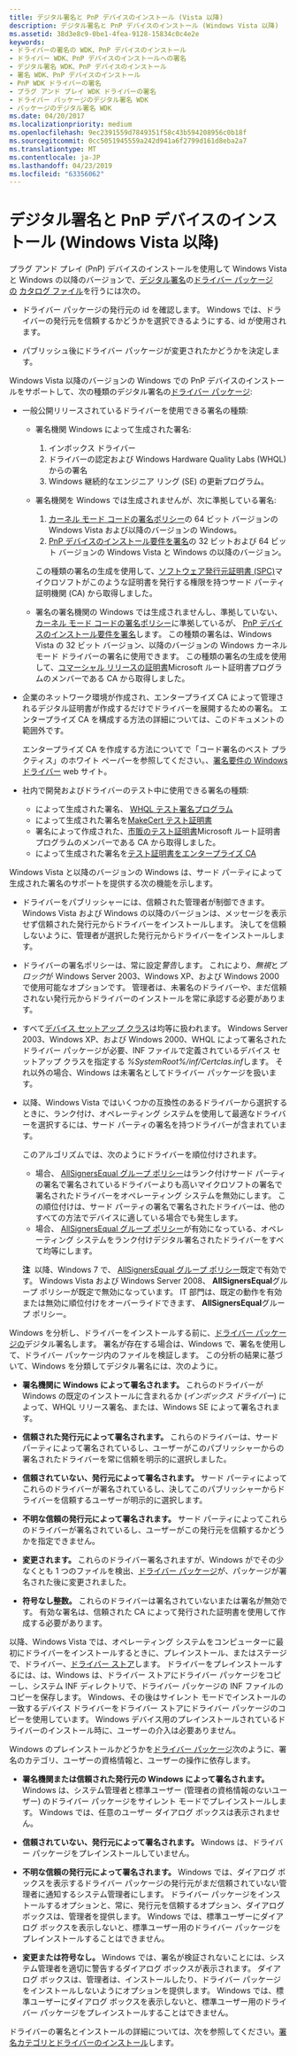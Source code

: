 ```yaml
---
title: デジタル署名と PnP デバイスのインストール (Vista 以降)
description: デジタル署名と PnP デバイスのインストール (Windows Vista 以降)
ms.assetid: 38d3e8c9-0be1-4fea-9128-15834c0c4e2e
keywords:
- ドライバーの署名の WDK、PnP デバイスのインストール
- ドライバー WDK、PnP デバイスのインストールへの署名
- デジタル署名 WDK、PnP デバイスのインストール
- 署名 WDK、PnP デバイスのインストール
- PnP WDK ドライバーの署名
- プラグ アンド プレイ WDK ドライバーの署名
- ドライバー パッケージのデジタル署名 WDK
- パッケージのデジタル署名 WDK
ms.date: 04/20/2017
ms.localizationpriority: medium
ms.openlocfilehash: 9ec2391559d7849351f58c43b594208956c0b18f
ms.sourcegitcommit: 0cc5051945559a242d941a6f2799d161d8eba2a7
ms.translationtype: MT
ms.contentlocale: ja-JP
ms.lasthandoff: 04/23/2019
ms.locfileid: "63356062"
---
```

# <a name="digital-signatures-and-pnp-device-installation-windows-vista-and-later"></a>デジタル署名と PnP デバイスのインストール (Windows Vista 以降)


プラグ アンド プレイ (PnP) デバイスのインストールを使用して Windows Vista と Windows の以降のバージョンで、[デジタル署名](digital-signatures.md)の[ドライバー パッケージの](driver-packages.md) [カタログ ファイル](catalog-files.md)を行うには次の。

-   ドライバー パッケージの発行元の id を確認します。 Windows では、ドライバーの発行元を信頼するかどうかを選択できるようにする、id が使用されます。

-   パブリッシュ後にドライバー パッケージが変更されたかどうかを決定します。

Windows Vista 以降のバージョンの Windows での PnP デバイスのインストールをサポートして、次の種類のデジタル署名の[ドライバー パッケージ](driver-packages.md):

-   一般公開リリースされているドライバーを使用できる署名の種類:
    -   署名機関 Windows によって生成された署名:
        1.  インボックス ドライバー
        2.  ドライバーの認定および Windows Hardware Quality Labs (WHQL) からの署名
        3.  Windows 継続的なエンジニア リング (SE) の更新プログラム。
    -   署名機関を Windows では生成されませんが、次に準拠している署名:

        1.  [カーネル モード コードの署名ポリシー](kernel-mode-code-signing-policy--windows-vista-and-later-.md)の 64 ビット バージョンの Windows Vista および以降のバージョンの Windows。
        2.  [PnP デバイスのインストール要件を署名](pnp-device-installation-signing-requirements--windows-vista-and-later-.md)の 32 ビットおよび 64 ビット バージョンの Windows Vista と Windows の以降のバージョン。

        この種類の署名の生成を使用して、[ソフトウェア発行元証明書 (SPC)](software-publisher-certificate.md)マイクロソフトがこのような証明書を発行する権限を持つサード パーティ証明機関 (CA) から取得しました。

    -   署名の署名機関の Windows では生成されませんし、準拠していない、[カーネル モード コードの署名ポリシー](kernel-mode-code-signing-policy--windows-vista-and-later-.md)に準拠しているが、 [PnP デバイスのインストール要件を署名](pnp-device-installation-signing-requirements--windows-vista-and-later-.md)します。 この種類の署名は、Windows Vista の 32 ビット バージョン、以降のバージョンの Windows カーネル モード ドライバーの署名に使用できます。 この種類の署名の生成を使用して、[コマーシャル リリースの証明書](commercial-release-certificate.md)Microsoft ルート証明書プログラムのメンバーである CA から取得しました。

-   企業のネットワーク環境が作成され、エンタープライズ CA によって管理されるデジタル証明書が作成するだけでドライバーを展開するための署名。 エンタープライズ CA を構成する方法の詳細については、このドキュメントの範囲外です。

    エンタープライズ CA を作成する方法についてで「コード署名のベスト プラクティス」のホワイト ペーパーを参照してください。、[署名要件の Windows ドライバー](https://go.microsoft.com/fwlink/p/?linkid=14507) web サイト。

-   社内で開発およびドライバーのテスト中に使用できる署名の種類:
    -   によって生成された署名、 [WHQL テスト署名プログラム](whql-test-signature-program.md)
    -   によって生成された署名を[MakeCert テスト証明書](makecert-test-certificate.md)
    -   署名によって作成された、[市販のテスト証明書](commercial-test-certificate.md)Microsoft ルート証明書プログラムのメンバーである CA から取得しました。
    -   によって生成された署名を[テスト証明書をエンタープライズ CA](enterprise-ca-test-certificate.md)

Windows Vista と以降のバージョンの Windows は、サード パーティによって生成された署名のサポートを提供する次の機能を示します。

-   ドライバーをパブリッシャーには、信頼された管理者が制御できます。 Windows Vista および Windows の以降のバージョンは、メッセージを表示せず信頼された発行元からドライバーをインストールします。 決してを信頼しないように、管理者が選択した発行元からドライバーをインストールします。

-   ドライバーの署名ポリシーは、常に設定*警告*します。 これにより、*無視*と*ブロック*が Windows Server 2003、Windows XP、および Windows 2000 で使用可能なオプションです。 管理者は、未署名のドライバーや、まだ信頼されない発行元からドライバーのインストールを常に承認する必要があります。

-   すべて[デバイス セットアップ クラス](device-setup-classes.md)は均等に扱われます。 Windows Server 2003、Windows XP、および Windows 2000、WHQL によって署名されたドライバー パッケージが必要、INF ファイルで定義されているデバイス セットアップ クラスを指定する *%SystemRoot%/inf/Certclas.inf*します。 それ以外の場合、Windows は未署名としてドライバー パッケージを扱います。

-   以降、Windows Vista ではいくつかの互換性のあるドライバーから選択するときに、ランク付け、オペレーティング システムを使用して最適なドライバーを選択するには、サード パーティの署名を持つドライバーが含まれています。

    このアルゴリズムでは、次のようにドライバーを順位付けされます。

    -   場合、 [AllSignersEqual グループ ポリシー](allsignersequal-group-policy--windows-vista-and-later-.md)はランク付けサード パーティの署名で署名されているドライバーよりも高いマイクロソフトの署名で署名されたドライバーをオペレーティング システムを無効にします。 この順位付けは、サード パーティの署名で署名されたドライバーは、他のすべての方法でデバイスに適している場合でも発生します。
    -   場合、 [AllSignersEqual グループ ポリシー](allsignersequal-group-policy--windows-vista-and-later-.md)が有効になっている、オペレーティング システムをランク付けデジタル署名されたドライバーをすべて均等にします。

    **注**  以降、Windows 7 で、 [AllSignersEqual グループ ポリシー](allsignersequal-group-policy--windows-vista-and-later-.md)既定で有効です。 Windows Vista および Windows Server 2008、 **AllSignersEqual**グループ ポリシーが既定で無効になっています。 IT 部門は、既定の動作を有効または無効に順位付けをオーバーライドできます、 **AllSignersEqual**グループ ポリシー。

     

Windows を分析し、ドライバーをインストールする前に、[ドライバー パッケージの](driver-packages.md)デジタル署名します。 署名が存在する場合は、Windows で、署名を使用して、ドライバー パッケージ内のファイルを検証します。 この分析の結果に基づいて、Windows を分類してデジタル署名には、次のように。

-   **署名機関に Windows によって署名されます。** これらのドライバーが Windows の既定のインストールに含まれるか (*インボックス ドライバー*) によって、WHQL リリース署名、または、Windows SE によって署名されます。

-   **信頼された発行元によって署名されます。** これらのドライバーは、サード パーティによって署名されているし、ユーザーがこのパブリッシャーからの署名されたドライバーを常に信頼を明示的に選択しました。

-   **信頼されていない、発行元によって署名されます。** サード パーティによってこれらのドライバーが署名されているし、決してこのパブリッシャーからドライバーを信頼するユーザーが明示的に選択します。

-   **不明な信頼の発行元によって署名されます。** サード パーティによってこれらのドライバーが署名されているし、ユーザーがこの発行元を信頼するかどうかを指定できません。

-   **変更されます。** これらのドライバー署名されますが、Windows がでその少なくとも 1 つのファイルを検出、[ドライバー パッケージ](driver-packages.md)が、パッケージが署名された後に変更されました。

-   **符号なし整数。** これらのドライバーは署名されていないまたは署名が無効です。 有効な署名は、信頼された CA によって発行された証明書を使用して作成する必要があります。

以降、Windows Vista では、オペレーティング システムをコンピューターに最初にドライバーをインストールするときに、プレインストール、またはステージで、ドライバー、[ドライバー ストア](driver-store.md)します。 ドライバーをプレインストールするには、は、Windows は、ドライバー ストアにドライバー パッケージをコピーし、システム INF ディレクトリで、ドライバー パッケージの INF ファイルのコピーを保存します。 Windows、その後はサイレント モードでインストールの一致するデバイス ドライバーをドライバー ストアにドライバー パッケージのコピーを使用しています。 Windows デバイス用のプレインストールされているドライバーのインストール時に、ユーザーの介入は必要ありません。

Windows のプレインストールかどうかを[ドライバー パッケージ](driver-packages.md)次のように、署名のカテゴリ、ユーザーの資格情報と、ユーザーの操作に依存します。

-   **署名機関または信頼された発行元の Windows によって署名されます。** Windows は、システム管理者と標準ユーザー (管理者の資格情報のないユーザー) のドライバー パッケージをサイレント モードでプレインストールします。 Windows では、任意のユーザー ダイアログ ボックスは表示されません。

-   **信頼されていない、発行元によって署名されます。** Windows は、ドライバー パッケージをプレインストールしていません。

-   **不明な信頼の発行元によって署名されます。** Windows では、ダイアログ ボックスを表示するドライバー パッケージの発行元がまだ信頼されていない管理者に通知するシステム管理者にします。 ドライバー パッケージをインストールするオプションと、常に、発行元を信頼するオプション、ダイアログ ボックスは、管理者を提供します。 Windows では、標準ユーザーにダイアログ ボックスを表示しないと、標準ユーザー用のドライバー パッケージをプレインストールすることはできません。

-   **変更または符号なし。** Windows では、署名が検証されないことには、システム管理者を適切に警告するダイアログ ボックスが表示されます。 ダイアログ ボックスは、管理者は、インストールしたり、ドライバー パッケージをインストールしないようにオプションを提供します。 Windows では、標準ユーザーにダイアログ ボックスを表示しないと、標準ユーザー用のドライバー パッケージをプレインストールすることはできません。

ドライバーの署名とインストールの詳細については、次を参照してください。[署名カテゴリとドライバーのインストール](signature-categories-and-driver-installation.md)します。

 

 





